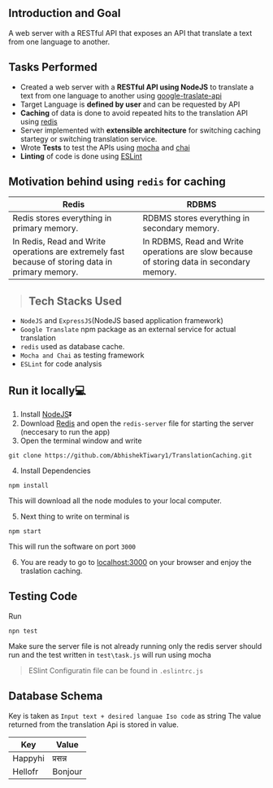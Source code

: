   ## Introduction and Goal 

A web server with a RESTful API that exposes an API that translate a text from one language to another.

## Tasks Performed
 * Created a web server with a **RESTful API using NodeJS** to translate a text from one language to another using [google-traslate-api](https://www.npmjs.com/package/@vitalets/google-translate-api)
 * Target Language is **defined by user** and can be requested by API
 * **Caching** of data is done to avoid repeated hits to the translation API using [redis](https://redis.io/)
 * Server implemented with **extensible architecture** for switching caching startegy or switching translation service.
 * Wrote **Tests** to test the APIs using [mocha](https://mochajs.org/) and [chai](https://www.chaijs.com/)
 * **Linting** of code is done using [ESLint](https://eslint.org/docs/user-guide/getting-started)


 ## Motivation behind using `redis` for caching


 | Redis    | RDBMS           | 
| ------- | --------------- |
| Redis stores everything in primary memory.   | RDBMS stores everything in secondary memory.          |
| In Redis, Read and Write operations are extremely fast because of storing data in primary memory.     | In RDBMS, Read and Write operations are slow because of storing data in secondary memory.   |

>  ## Tech Stacks Used
- `NodeJS` and `ExpressJS`(NodeJS based application framework)
- `Google Translate` npm package as an external service for actual translation
- `redis` used as database cache.
- `Mocha and Chai` as testing framework
- `ESLint` for code analysis

## Run it locally:computer:

1. Install [NodeJS](https://nodejs.org/en/):arrow_double_down:
2. Download [Redis](https://github.com/dmajkic/redis/downloads) and open the `redis-server` file for starting the server (neccesary to run the app)
3. Open the terminal window and write
```
git clone https://github.com/AbhishekTiwary1/TranslationCaching.git

```


4. Install Dependencies

```
npm install
```
This will download all the node modules to your local computer.

5. Next thing to write on terminal is
```
npm start
```
This will run the software on port `3000`

6. You are ready to go to [localhost:3000](http://localhost:3000/) on your browser and enjoy the traslation caching. 

## Testing Code
Run 

```
npn test
```
Make sure the server file is not already running only the redis server should run
and the test written in `test\task.js` will run using mocha

> ESlint Configuratin file can be found in `.eslintrc.js`


## Database Schema

Key is taken as `Input text + desired languae Iso code` as string
The value returned from the translation Api is stored in value.

| Key | Value |
|----| ---|
|Happyhi| प्रसन्न |
|Hellofr | Bonjour | 

